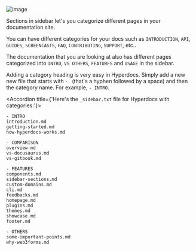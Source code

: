 ![image](https://user-images.githubusercontent.com/69138026/163390776-c9b0041f-3162-4e38-8249-c10bec4f11cf.png)

Sections in sidebar let's you categorize different pages in your documentation site.

You can have different categories for your docs such as `INTRODUCTION`, `API`, `GUIDES`, `SCREENCASTS`, `FAQ`, `CONTRIBUTING`, `SUPPORT`, etc..

The documentation that you are looking at also has different pages categorized into `INTRO`, `VS OTHERS`, `FEATURES` and `USAGE` in the sidebar.

Adding a category heading is very easy in Hyperdocs. Simply add a new new file that starts with `- ` (that's a hyphen followed by a space) and then the category name. For example, `- INTRO`.

<Accordion title={'Here\'s the `_sidebar.txt` file for Hyperdocs with categories:'}>

```
- INTRO
introduction.md
getting-started.md
how-hyperdocs-works.md

- COMPARISON
overview.md
vs-docusaurus.md
vs-gitbook.md

- FEATURES
components.md
sidebar-sections.md
custom-domains.md
cli.md
feedbacks.md
homepage.md
plugins.md
themes.md
showcase.md
footer.md

- OTHERS
some-important-points.md
why-web3forms.md
```

</Accordion>
